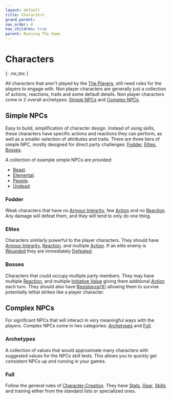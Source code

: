 ```yaml
---
layout: default
title: Characters
grand_parent: 
nav_order: 0
has_children: true
parent: Running The Game
---
```

# Characters
{: .no_toc }

All characters that aren't played by the [The Players](How-To-Play#The%20Players), still need rules for the players to engage with. Non player characters are generally just a collection of actions, reactions, traits and some default details.
Non player characters come in 2 overall archetypes: [Simple NPCs](#Simple%20NPCs) and [Complex NPCs](#Complex%20NPCs).

## Simple NPCs
Easy to build, simplification of character design. Instead of using skills, these characters have specific actions and reactions they can perform, as well as a smaller selection of attributes and traits. There are three tiers of simple NPC, mostly designed for direct party challenges: [Fodder](#Fodder), [Elites](#Elites), [Bosses](#Bosses).

A collection of example simple NPCs are provided:
* [Beast](Monster-Types/Beast).
* [Elemental](Monster-Types/Elemental).
* [People](Monster-Types/People).
* [Undead](Monster-Types/Undead).

### Fodder
Weak characters that have no [Armour Integrity](Armour#Armour%20Integrity), few [Action](Terminology#Action) and no [Reaction](Terminology#Reaction). Any damage will defeat them, and they will tend to only do one thing.

### Elites
Characters similarly powerful to the player characters. They should have [Armour Integrity](Armour#Armour%20Integrity), [Reaction](Terminology#Reaction), and multiple [Action](Terminology#Action). If an elite enemy is [Wounded](Effects#Wounded) they are immediately [Defeated](Effects#Defeated).

### Bosses
Characters that could occupy multiple party members. They may have multiple [Reaction](Terminology#Reaction), and multiple [Initiative Value](Combat#Initiative%20Value) giving them additional [Action](Terminology#Action) each turn. They should also have [Resistance(X)](Character-Actions#Resistance(X)) allowing them to survive potentially lethal strikes like a player character. 

## Complex NPCs
For significant NPCs that will interact in very meaningful ways with the players. Complex NPCs come in two categories: [Archetypes](#Archetypes) and [Full](#Full).

### Archetypes
A collection of values that would approximate many characters with suggested values for the NPCs skill tests. This allows you to quickly get consistent NPCs up and running in your games.

### Full
Follow the general rules of [Character-Creation](Character-Creation). They have [Stats](Stats), [Gear](Gear), [Skills](Skills) and training either from the standard lists or specialized ones.
